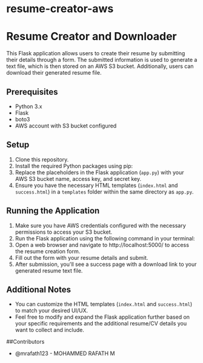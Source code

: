 # resume-creator-aws
# Resume Creator and Downloader

This Flask application allows users to create their resume by submitting their details through a form. The submitted information is used to generate a text file, which is then stored on an AWS S3 bucket. Additionally, users can download their generated resume file.

## Prerequisites

- Python 3.x
- Flask
- boto3
- AWS account with S3 bucket configured

## Setup

1. Clone this repository.
2. Install the required Python packages using pip:
3. Replace the placeholders in the Flask application (`app.py`) with your AWS S3 bucket name, access key, and secret key.
4. Ensure you have the necessary HTML templates (`index.html` and `success.html`) in a `templates` folder within the same directory as `app.py`.

## Running the Application

1. Make sure you have AWS credentials configured with the necessary permissions to access your S3 bucket.
2. Run the Flask application using the following command in your terminal:
3. Open a web browser and navigate to http://localhost:5000/ to access the resume creation form.
4. Fill out the form with your resume details and submit.
5. After submission, you'll see a success page with a download link to your generated resume text file.

## Additional Notes

- You can customize the HTML templates (`index.html` and `success.html`) to match your desired UI/UX.
- Feel free to modify and expand the Flask application further based on your specific requirements and the additional resume/CV details you want to collect and include.

##Contributors
- @mrafath123 - MOHAMMED RAFATH M
